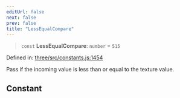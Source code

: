 ```yaml
---
editUrl: false
next: false
prev: false
title: "LessEqualCompare"
---
```


> `const` **LessEqualCompare**: `number` = `515`

Defined in: [three/src/constants.js:1454](https://github.com/DefinitelyMaybe/three-i18n/blob/fa57b79433d1c349ffb23a78727299c8d4190136/three/src/constants.js#L1454)

Pass if the incoming value is less than or equal to the texture value.

## Constant
